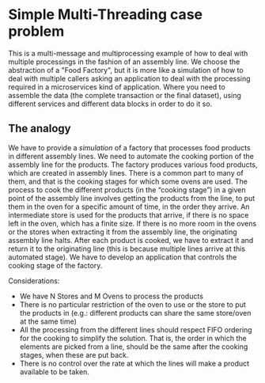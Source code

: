 # Simple Multi-Threading case problem

This is a multi-message and multiprocessing example of how to deal with multiple processings in the fashion of an assembly line. We choose the abstraction of a "Food Factory", but it is more like a simulation of how to deal with multiple callers asking an application to deal with the processing required in a microservices kind of application. Where you need to assemble the data (the complete transaction or the final dataset), using different services and different data blocks in order to do it so.

## The analogy

We have to provide a *simulation* of a factory that processes food products in different assembly lines. We need to automate the cooking portion of the assembly line for the products. The factory produces various food products, which are created in assembly lines. There is a common part to many of them, and that is the cooking stages for which some ovens are used. 
The process to cook the different products (in the “cooking stage”) in a given point of the assembly line involves getting the products from the line, to put them in the oven for a specific amount of time, in the order they arrive. An intermediate store is used for the products that arrive, if there is no space left in the oven, which has a finite size. If there is no more room in the ovens or the stores when extracting it from the assembly line, the originating assembly line halts. After each product is cooked, we have to extract it and return it to the originating line (this is because multiple lines arrive at this automated stage).
We have to develop an application that controls the cooking stage of the factory.

Considerations:

- We have N Stores and M Ovens to process the products
- There is no particular restriction of the oven to use or the store to put the products in (e.g.: different products can share the same store/oven at the same time)
- All the processing from the different lines should respect FIFO ordering for the cooking to simplify the solution. That is, the order in which the elements are picked from a line, should be the same after the cooking stages, when these are put back.
- There is no control over the rate at which the lines will make a product available to be taken.
